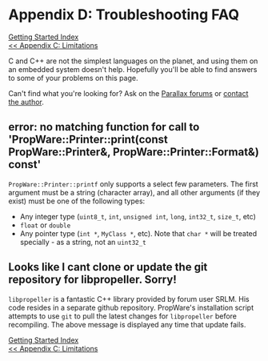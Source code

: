 Appendix D: Troubleshooting FAQ
===============================

[Getting Started Index](http://david.zemon.name/PropWare/md_docs_GettingStarted.html)<br />
[<< Appendix C: Limitations](http://david.zemon.name/PropWare/md_docs_Limitations.html)<br />

C and C++ are not the simplest languages on the planet, and using them on an embedded system doesn't help. Hopefully
you'll be able to find answers to some of your problems on this page.

Can't find what you're looking for? Ask on the 
[Parallax forums](http://forums.parallax.com/forumdisplay.php/65-Propeller-1-Multicore-Microcontroller) or 
[contact the author](http://david.zemon.name/professional/contact.shtml).

error: no matching function for call to 'PropWare::Printer::print(const PropWare::Printer&, PropWare::Printer::Format&) const'
------------------------------------------------------------------------------------------------------------------------------

`PropWare::Printer::printf` only supports a select few parameters. The first argument must be a string (character 
array), and all other arguments (if they exist) must be one of the following types:
* Any integer type (`uint8_t`, `int`, `unsigned int`, `long`, `int32_t`, `size_t`, etc)
* `float` or `double`
* Any pointer type (`int *`, `MyClass *`, etc). Note that `char *` will be treated specially - as a string, not an 
  `uint32_t`

Looks like I cant clone or update the git repository for libpropeller. Sorry!
-----------------------------------------------------------------------------

`libpropeller` is a fantastic C++ library provided by forum user SRLM. His code resides in a separate github repository.
PropWare's installation script attempts to use `git` to pull the latest changes for `libpropeller` before recompiling.
The above message is displayed any time that update fails.

[Getting Started Index](http://david.zemon.name/PropWare/md_docs_GettingStarted.html)<br />
[<< Appendix C: Limitations](http://david.zemon.name/PropWare/md_docs_Limitations.html)<br />

